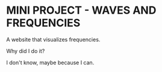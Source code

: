 # MINI PROJECT - WAVES AND FREQUENCIES

A website that visualizes frequencies. 

Why did I do it? 

I don't know, maybe because I can.
